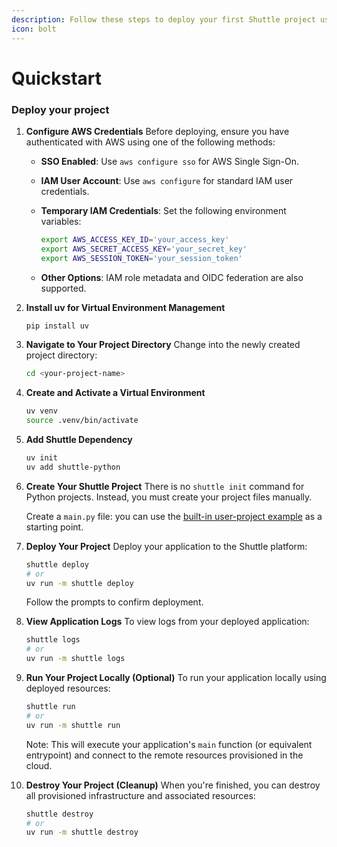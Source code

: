 ```yaml
---
description: Follow these steps to deploy your first Shuttle project using Python
icon: bolt
---
```


# Quickstart

### Deploy your project

1. **Configure AWS Credentials** Before deploying, ensure you have authenticated with AWS using one of the following methods:
   * **SSO Enabled**: Use `aws configure sso` for AWS Single Sign-On.
   * **IAM User Account**: Use `aws configure` for standard IAM user credentials.
   *   **Temporary IAM Credentials**: Set the following environment variables:

       ```bash
       export AWS_ACCESS_KEY_ID='your_access_key'
       export AWS_SECRET_ACCESS_KEY='your_secret_key'
       export AWS_SESSION_TOKEN='your_session_token'
       ```
   * **Other Options**: IAM role metadata and OIDC federation are also supported.
2.  **Install uv for Virtual Environment Management**

    ```bash
    pip install uv
    ```
3.  **Navigate to Your Project Directory** Change into the newly created project directory:

    ```bash
    cd <your-project-name>
    ```
4.  **Create and Activate a Virtual Environment**

    ```bash
    uv venv
    source .venv/bin/activate
    ```
5.  **Add Shuttle Dependency**

    ```bash
    uv init
    uv add shuttle-python
    ```
6.  **Create Your Shuttle Project** There is no `shuttle init` command for Python projects. Instead, you must create your project files manually.

    Create a `main.py` file: you can use the [built-in user-project example](https://github.com/shuttle-hq/shuttle-python/blob/main/user-project/__main__.py) as a starting point.
7.  **Deploy Your Project** Deploy your application to the Shuttle platform:

    ```bash
    shuttle deploy
    # or
    uv run -m shuttle deploy
    ```

    Follow the prompts to confirm deployment.
8.  **View Application Logs** To view logs from your deployed application:

    ```bash
    shuttle logs
    # or
    uv run -m shuttle logs
    ```
9.  **Run Your Project Locally (Optional)** To run your application locally using deployed resources:

    ```bash
    shuttle run
    # or
    uv run -m shuttle run
    ```

    Note: This will execute your application's `main` function (or equivalent entrypoint) and connect to the remote resources provisioned in the cloud.
10. **Destroy Your Project (Cleanup)** When you're finished, you can destroy all provisioned infrastructure and associated resources:

    ```bash
    shuttle destroy
    # or
    uv run -m shuttle destroy
    ```

